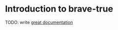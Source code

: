 # Introduction to brave-true

TODO: write [great documentation](http://jacobian.org/writing/what-to-write/)
